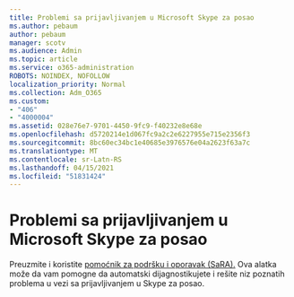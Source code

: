 ```yaml
---
title: Problemi sa prijavljivanjem u Microsoft Skype za posao
ms.author: pebaum
author: pebaum
manager: scotv
ms.audience: Admin
ms.topic: article
ms.service: o365-administration
ROBOTS: NOINDEX, NOFOLLOW
localization_priority: Normal
ms.collection: Adm_O365
ms.custom:
- "406"
- "4000004"
ms.assetid: 028e76e7-9701-4450-9fc9-f40232e8e68e
ms.openlocfilehash: d5720214e1d067fc9a2c2e6227955e715e2356f3
ms.sourcegitcommit: 8bc60ec34bc1e40685e3976576e04a2623f63a7c
ms.translationtype: MT
ms.contentlocale: sr-Latn-RS
ms.lasthandoff: 04/15/2021
ms.locfileid: "51831424"
---
```

# <a name="problems-signing-in-to-microsoft-skype-for-business"></a>Problemi sa prijavljivanjem u Microsoft Skype za posao

Preuzmite i koristite [pomoćnik za podršku i oporavak (SaRA).](https://aka.ms/SaRA-SkypeForBusinessSignIn)
Ova alatka može da vam pomogne da automatski dijagnostikujete i rešite niz poznatih problema u vezi sa prijavljivanjem u Skype za posao.